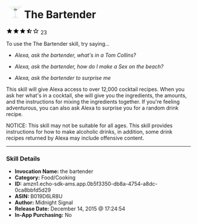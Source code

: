 # &nbsp;<img src="skill_icon" alt="The Bartender icon" width="36"> The Bartender
![3.5 stars](../../images/ic_star_black_18dp_1x.png)![3.5 stars](../../images/ic_star_black_18dp_1x.png)![3.5 stars](../../images/ic_star_black_18dp_1x.png)![3.5 stars](../../images/ic_star_half_black_18dp_1x.png)![3.5 stars](../../images/ic_star_border_black_18dp_1x.png) 23

To use the The Bartender skill, try saying...

* *Alexa, ask the bartender, what's in a Tom Collins?*

* *Alexa, ask the bartender, how do I make a Sex on the beach?*

* *Alexa, ask the bartender to surprise me*

This skill will give Alexa access to over 12,000 cocktail recipes. When you ask her what's in a cocktail, she will give you the ingredients, the amounts, and the instructions for mixing the ingredients together. If you're feeling adventurous, you can also ask Alexa to surprise you for a random drink recipe.

NOTICE:
This skill may not be suitable for all ages. This skill provides instructions for how to make alcoholic drinks, in addition, some drink recipes returned by Alexa may include offensive content.

***

### Skill Details

* **Invocation Name:** the bartender
* **Category:** Food/Cooking
* **ID:** amzn1.echo-sdk-ams.app.0b5f3350-db8a-4754-a8dc-0ca8bbfd5d29
* **ASIN:** B019D6LR8U
* **Author:** Midnight Signal
* **Release Date:** December 14, 2015 @ 17:24:54
* **In-App Purchasing:** No
